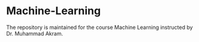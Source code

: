 # Machine-Learning
The repository is maintained for the course Machine Learning instructed by Dr. Muhammad Akram. 
